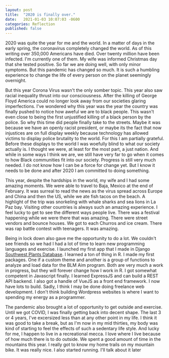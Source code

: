 ```yaml
---
layout: post
title:  "2020 is finally over."
date:   2021-01-03 10:07:03 -0600
categories: Reflection
published: false
---
```


2020 was quite the year for me and the world.  In a matter of days in the early spring, the coronavirus completely changed the world.  As of this writing over 350,000 Americans have died.  Over twenty million have been infected.  I'm currently one of them.  My wife was informed Christmas day that she tested positive.  So far we are doing well, with only minor symptoms. But this pandemic has changed so much.  It is such a humbling experience to change the life of every person on the planet seemingly overnight. 

But this year Corona Virus wasn't the only somber topic.  This year also saw racial inequality thrust into our consciousness.  After the killing of George Floyd America could no longer look away from our societies glaring imperfections.  I've wondered why this year was the year the country was finally pushed to notice how aweful we are to black people. This wasn't even close to being the first unjustified killing of a black person by the police.  So why this time did people finally take to the streets.  Maybe it was because we have an openly racist president, or maybe its the fact that now injustices are on full display weekly because technology has allowed victims to display police brutality to the world.  For this I am partially grateful.  Before these displays to the world I was woefully blind to what our society actually is.  I thought we were, at least for the most part, a just nation.  And while in some ways I think we are, we still have very far to go when it comes to how Black communities fit into our society. Progress is still very much needed. I do not know how I can be a force for change yet.  But I know it needs to be done and after 2020 I am committed to doing something.

This year, despite the hardships in the world, my wife and I had some amazing moments.  We were able to travel to Baja, Mexico at the end of February.  It was surreal to read the news as the virus spread across Europe and China and then the US, while we ate fish tacos on the beach.  A highlight of the trip was snorkeling with whale sharks and sea lions in La Paz bay. Visiting other countries is always such an amazing experience.  I feel lucky to get to see the different ways people live. There was a festival happening while we were there that was amazing.  There were street vendors and bounce houses.  We got to each Churros and ice cream.  There was rap battle contest with teenagers.  It was amazing. 

Being in lock down also gave me the opportunity to do a lot.  We couldn't see friends so we had I had a lot of time to learn new programming languages and exercise.  I launched my first app that I made in Django [Southwest Plants Database](http://www.swpdb.com). I learned a ton of thing in R.  I made my first packages.  One if a custom theme and another is a group of functions to analyze and load data for the BLM Aim program.  Both are very much a work in progress, but they will forever change how I work in R.  I got somewhat competent in Javascript finally.  I learned ExpressJS and can build a REST API backend.  I also got a handle of VueJS as a front end framework. I now have lots to build.  Sadly, I think I may be done doing freelance web development.  I don't think building Wordpress websites is where I want to spending my energy as a programmer. 

The pandemic also brought a lot of opportunity to get outside and exercise.  Until we got COVID, I was finally getting back into decent shape.  The last 3 or 4 years, I've excersized less than at any other point in my life. I think it was good to take a break, but as I'm now in my mid thirties, my body was kind of starting to feel the effects of such a sedentary life style.  And lucky for me, I happen to live in a recreational mecca. I love where I live because of how much there is to do outside.  We spent a good amount of time in the mountains this year.  I really got to know my home trails on my mountain bike.  It was really nice. I also started running.  I'll talk about it later 


